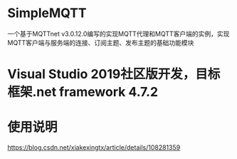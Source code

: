 # SimpleMQTT
一个基于MQTTnet v3.0.12.0编写的实现MQTT代理和MQTT客户端的实例，实现MQTT客户端与服务端的连接、订阅主题、发布主题的基础功能模块

# Visual Studio 2019社区版开发，目标框架.net framework 4.7.2


# 使用说明


https://blog.csdn.net/xiakexingtx/article/details/108281359

